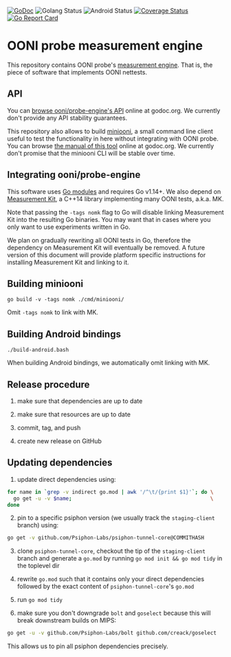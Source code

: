 [![GoDoc](https://godoc.org/github.com/ooni/probe-engine?status.svg)](https://godoc.org/github.com/ooni/probe-engine) ![Golang Status](https://github.com/ooni/probe-engine/workflows/golang/badge.svg) ![Android Status](https://github.com/ooni/probe-engine/workflows/android/badge.svg) [![Coverage Status](https://coveralls.io/repos/github/ooni/probe-engine/badge.svg?branch=master)](https://coveralls.io/github/ooni/probe-engine?branch=master) [![Go Report Card](https://goreportcard.com/badge/github.com/ooni/probe-engine)](https://goreportcard.com/report/github.com/ooni/probe-engine)

# OONI probe measurement engine

This repository contains OONI probe's [measurement engine](
https://github.com/ooni/spec/tree/master/probe#engine). That is, the
piece of software that implements OONI nettests.

## API

You can [browse ooni/probe-engine's API](
https://godoc.org/github.com/ooni/probe-engine)
online at godoc.org. We currently don't provide any API
stability guarantees.

This repository also allows to build [miniooni](cmd/miniooni), a
small command line client useful to test the functionality in here
without integrating with OONI probe. You can browse [the manual
of this tool](https://godoc.org/github.com/ooni/probe-engine/cmd/miniooni)
online at godoc.org. We currently don't promise that the
miniooni CLI will be stable over time.

## Integrating ooni/probe-engine

This software uses [Go modules](https://github.com/golang/go/wiki/Modules)
and requires Go v1.14+. We also depend on [Measurement Kit](
https://github.com/measurement-kit/measurement-kit), a C++14 library
implementing many OONI tests, a.k.a. MK.

Note that passing the `-tags nomk` flag to Go will disable linking
Measurement Kit into the resulting Go binaries. You may want that in
cases where you only want to use experiments written in Go.

We plan on gradually rewriting all OONI tests in Go, therefore the
dependency on Measurement Kit will eventually be removed. A future version
of this document will provide platform specific instructions for
installing Measurement Kit and linking to it.

## Building miniooni

```
go build -v -tags nomk ./cmd/miniooni/
```

Omit `-tags nomk` to link with MK.

## Building Android bindings

```
./build-android.bash
```

When building Android bindings, we automatically omit linking with MK.

## Release procedure

1. make sure that dependencies are up to date

2. make sure that resources are up to date

3. commit, tag, and push

4. create new release on GitHub

## Updating dependencies

1. update direct dependencies using:

```bash
for name in `grep -v indirect go.mod | awk '/^\t/{print $1}'`; do \
  go get -u -v $name;                                             \
done
```

2. pin to a specific psiphon version (we usually track the
`staging-client` branch) using:

```bash
go get -v github.com/Psiphon-Labs/psiphon-tunnel-core@COMMITHASH
```

3. clone `psiphon-tunnel-core`, checkout the tip of the `staging-client`
branch and generate a `go.mod` by running `go mod init && go mod tidy` in
the toplevel dir

4. rewrite `go.mod` such that it contains only your direct dependencies
followed by the exact content of `psiphon-tunnel-core`'s `go.mod`

5. run `go mod tidy`

6. make sure you don't downgrade `bolt` and `goselect` because this
will break downstream builds on MIPS:

```bash
go get -u -v github.com/Psiphon-Labs/bolt github.com/creack/goselect
```

This allows us to pin all psiphon dependencies precisely.
